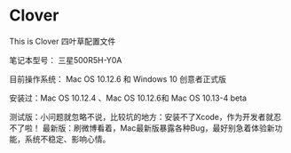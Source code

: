 # Clover
This is Clover 四叶草配置文件

笔记本型号： 三星500R5H-Y0A

目前操作系统： Mac OS 10.12.6 和 Windows 10 创意者正式版

安装过：Mac OS 10.12.4 、Mac OS 10.12.6和 Mac OS 10.13-4 beta

测试版：小问题就忽略不说，比较坑的地方：安装不了Xcode，作为开发者就忍不了啦！
最新版：刷微博看着，Mac最新版暴露各种Bug，最好别急着体验新功能，系统不稳定、影响心情。
